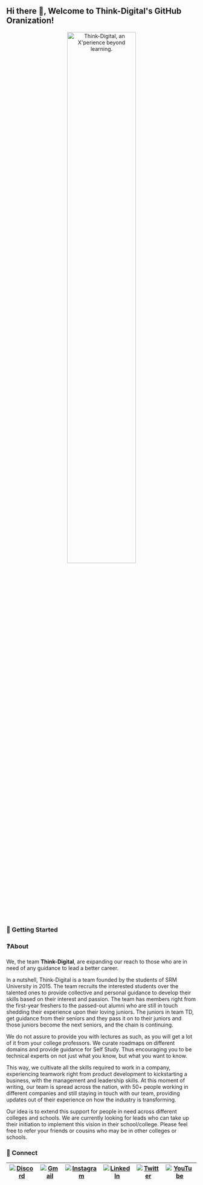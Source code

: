 ## Hi there 👋, Welcome to Think-Digital's GitHub Oranization!

<p align="center">
  <img src="https://user-images.githubusercontent.com/47024224/208606348-ab7fea64-9e81-428b-999c-3baca939d5ad.jpg" alt="Think-Digital, an X'perience beyond learning." width="60%" />
</p>

### 🚀 Getting Started

### ❓About

We, the team **Think-Digital**, are expanding our reach to those who are in need of any guidance to lead a better career.

In a nutshell, Think-Digital is a team founded by the students of SRM University in 2015. The team recruits the interested students over the talented ones to provide collective and personal guidance to develop their skills based on their interest and passion. The team has members right from the first-year freshers to the passed-out alumni who are still in touch shedding their experience upon their loving juniors. The juniors in team TD, get guidance from their seniors and they pass it on to their juniors and those juniors become the next seniors, and the chain is continuing.

We do not assure to provide you with lectures as such, as you will get a lot of it from your college professors. We curate roadmaps on different domains and provide guidance for Self Study. Thus encouraging you to be technical experts on not just what you know, but what you want to know.

This way, we cultivate all the skills required to work in a company, experiencing teamwork right from product development to kickstarting a business, with the management and leadership skills. At this moment of writing, our team is spread across the nation, with 50+ people working in different companies and still staying in touch with our team, providing updates out of their experience on how the industry is transforming.

Our idea is to extend this support for people in need across different colleges and schools. We are currently looking for leads who can take up their initiation to implement this vision in their school/college. Please feel free to refer your friends or cousins who may be in other colleges or schools.

### 👋 Connect

| [![Discord](https://img.shields.io/badge/Discord-%235865F2.svg?style=for-the-badge&logo=discord&logoColor=white)](https://discord.gg/y82cWZsrv6) | [![Gmail](https://img.shields.io/badge/Gmail-D14836?style=for-the-badge&logo=gmail&logoColor=white)](mailto:team@think-digital.in) | [![Instagram](https://img.shields.io/badge/Instagram-%23E4405F.svg?style=for-the-badge&logo=Instagram&logoColor=white)](https://www.instagram.com/thinkdigital_srm/) | [![LinkedIn](https://img.shields.io/badge/linkedin-%230077B5.svg?style=for-the-badge&logo=linkedin&logoColor=white)](https://www.linkedin.com/school/think-digital-club/) | [![Twitter](https://img.shields.io/badge/Twitter-%231DA1F2.svg?style=for-the-badge&logo=Twitter&logoColor=white)](https://twitter.com/_think_digital_) | [![YouTube](https://img.shields.io/badge/YouTube-%23FF0000.svg?style=for-the-badge&logo=YouTube&logoColor=white)](https://www.youtube.com/@think-digital) |
| --- | --- | --- | --- | --- | --- |
